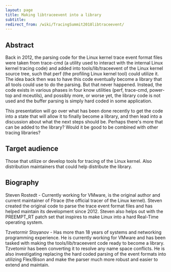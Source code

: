 ```yaml
---
layout: page
title: Making libtraceevent into a library
subtitle: 
redirect_from: /wiki/TracingSummit2018libtraceevent/
---
```


## Abstract
Back in 2012, the parsing code for the Linux kernel trace event format files were taken from trace-cmd (a utility used to interact with the internal Linux kernel tracing code) and added into tools/lib/traceevent of the Linux kernel source tree, such that perf (the profiling Linux kernel tool) could utilize it. The idea back then was to have this code eventually become a library that all tools could use to do the parsing. But that never happened. Instead, the code exists in various phases in four know utilities (perf, trace-cmd, power-top and mceutils), and possibly more, or worse yet, the library code is not used and the buffer parsing is simply hard coded in some application.

This presentation will go over what has been done recently to get the code into a state that will allow it to finally become a library, and then lead into a discussion about what the next steps should be. Perhaps there's more that can be added to the library? Would it be good to be combined with other tracing libraries?

## Target audience
Those that utilize or develop tools for tracing of the Linux kernel. Also distribution maintainers that could help distribute the library.

## Biography
Steven Rostedt - Currently working for VMware, is the original author and current maintainer of Ftrace (the official tracer of the Linux kernel). Steven created the original code to parse the trace event format files and has helped maintain its development since 2012. Steven also helps out with the PREEMPT_RT patch set that inspires to make Linux into a hard Real-Time operating system.

Tzvetormir Stoyanov - Has more than 18 years of systems and networking programming experience. He is currently working for VMware and has been tasked with making the tools/lib/traceevent code ready to become a library. Tzvetomir has been converting it to resolve any name space conflicts. He is also investigating replacing the hard coded parsing of the event formats into utilizing Flex/Bison and make the parser much more robust and easier to extend and maintain.
